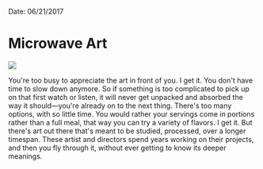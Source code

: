 Date: 06/21/2017

# Microwave Art

![](https://dl.dropboxusercontent.com/s/t11w9tngk0wb2sa/Image%2040.jpg)

You're too busy to appreciate the art in front of you. I get it. You don't have time to slow down anymore. So if something is too complicated to pick up on that first watch or listen, it will never get unpacked and absorbed the way it should—you're already on to the next thing. There's too many options, with so little time. You would rather your servings come in portions rather than a full meal, that way you can try a variety of flavors. I get it. But there's art out there that's meant to be studied, processed, over a longer timespan. These artist and directors spend years working on their projects, and then you fly through it, without ever getting to know its deeper meanings.